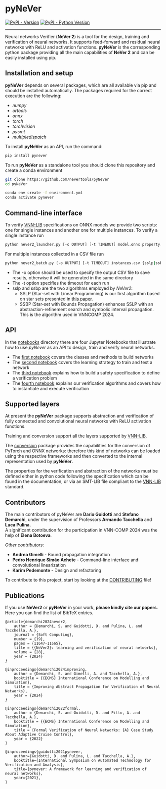 # pyNeVer

[![PyPI - Version](https://img.shields.io/pypi/v/pynever.svg)](https://pypi.org/project/pynever)
[![PyPI - Python Version](https://img.shields.io/pypi/pyversions/pynever.svg)](https://pypi.org/project/pynever)

-----

Neural networks Verifier (__NeVer 2__) is a tool for the design, training and verification of neural networks.
It supports feed-forward and residual neural networks with ReLU and activation functions.
__pyNeVer__ is the corresponding python package providing all the main capabilities of __NeVer 2__
and can be easily installed using pip. 

Installation and setup
----------------------

__pyNeVer__ depends on several packages, which are all available via pip and should be installed automatically. 
The packages required for the correct execution are the following:

* _numpy_
* _ortools_
* _onnx_
* _torch_
* _torchvision_
* _pysmt_
* _multipledispatch_

To install __pyNeVer__ as an API, run the command:
```bash
pip install pynever
```

To run __pyNeVer__ as a standalone tool you should clone this repository and create a conda environment
```bash
git clone https://github.com/nevertools/pyNeVer
cd pyNeVer

conda env create -f environment.yml
conda activate pynever
```

Command-line interface
----------------------
To verify [VNN-LIB](https://www.vnnlib.org) specifications on ONNX models we provide two scripts: one for single instances and another one for multiple instances.
To verify a single instance run
```bash
python never2_launcher.py [-o OUTPUT] [-t TIMEOUT] model.onnx property.vnnlib {sslp|ssbp}
```

For multiple instances collected in a CSV file run
```bash
python never2_batch.py [-o OUTPUT] [-t TIMEOUT] instances.csv {sslp|ssbp}
```
* The -o option should be used to specify the output CSV file to save results, otherwise it will be generated in the same directory
* The -t option specifies the timeout for each run
* sslp and ssbp are the two algorithms employed by _NeVer2_:
  * SSLP (Star-set with Linear Programming) is our first algorithm based on star sets presented in [this paper](https://link.springer.com/article/10.1007/s00500-024-09907-5).
  * SSBP (Star-set with Bounds Propagation) enhances SSLP with an abstraction-refinement search and symbolic interval propagation. This is the algorithm used in VNNCOMP 2024.

API
---------------------
In the [notebooks](examples/notebooks) directory there are four Jupyter Notebooks that illustrate how to use _pyNever_ as an API to design, train and verify neural networks.

- The [first notebook](examples/notebooks/00%20-%20Networks.ipynb) covers the classes and methods to build networks
- The [second notebook](examples/notebooks/01%20-%20Training.ipynb) covers the learning strategy to train and test a network
- The [third notebook](examples/notebooks/02%20-%20Safety%20specifications.ipynb) explains how to build a safety specification to define a verification problem
- The [fourth notebook](examples/notebooks/03%20-%20Verification.ipynb) explains our verification algorithms and covers how to instantiate and execute verification

Supported layers
----------------------

At present the __pyNeVer__ package supports abstraction and verification of fully connected and convolutional 
neural networks with ReLU activation functions.

Training and conversion support all the layers supported by [VNN-LIB](https://easychair.org/publications/paper/Qgdn).

The [conversion](pynever/strategies/conversion) package provides the capabilities for the conversion of PyTorch and ONNX
networks: therefore this kind of networks can be loaded using the respective frameworks and then converted to the
internal representation used by __pyNeVer__.  

The properties for the verification and abstraction of the networks must be defined either in python code following
the specification which can be found in the documentation, or via an SMT-LIB file compliant to the 
[VNN-LIB](https://www.vnnlib.org) standard.

Contributors
----------------------

The main contributors of pyNeVer are __Dario Guidotti__ and __Stefano Demarchi__, under the supervision of Professors
__Armando Tacchella__ and __Luca Pulina__.  
A significant contribution for the participation in VNN-COMP 2024 was
the help of __Elena Botoeva__.

_Other contributors_:

* __Andrea Gimelli__ - Bound propagation integration
* __Pedro Henrique Simão Achete__ - Command-line interface and convolutional linearization
* __Karim Pedemonte__ - Design and refactoring

To contribute to this project, start by looking at the [CONTRIBUTING](CONTRIBUTING.md) file!

Publications
----------------------

If you use __NeVer2__ or __pyNeVer__ in your work, **please kindly cite our papers**. Here you can find 
the list of BibTeX entries.

```
@article{demarchi2024never2,
	author = {Demarchi, S. and Guidotti, D. and Pulina, L. and Tacchella, A.},
	journal = {Soft Computing},
	number = {19},
	pages = {11647-11665},
	title = {{NeVer2}: learning and verification of neural networks},
	volume = {28},
	year = {2024}
}

@inproceedings{demarchi2024improving,
	author = {Demarchi, S. and Gimelli, A. and Tacchella, A.},
	booktitle = {{ECMS} International Conference on Modelling and Simulation},
	title = {Improving Abstract Propagation for Verification of Neural Networks},
	year = {2024}
}

@inproceedings{demarchi2022formal,
	author = {Demarchi, S. and Guidotti, D. and Pitto, A. and Tacchella, A.},
	booktitle = {{ECMS} International Conference on Modelling and Simulation},
	title = {Formal Verification of Neural Networks: {A} Case Study About Adaptive Cruise Control},
	year = {2022}
}

@inproceedings{guidotti2021pynever,
    author={Guidotti, D. and Pulina, L. and Tacchella, A.},
    booktitle={International Symposium on Automated Technology for Verification and Analysis},
    title={pynever: A framework for learning and verification of neural networks},
    year={2021},
}
```